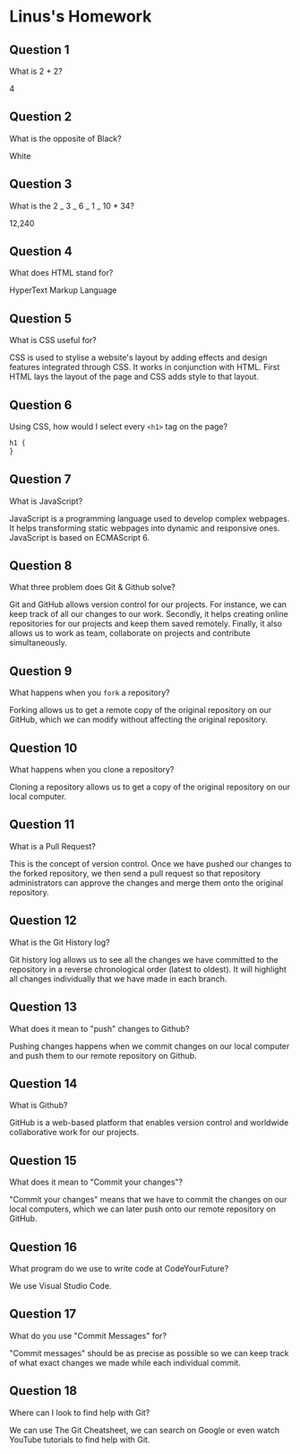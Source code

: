 # Linus's Homework

## Question 1

What is 2 + 2?

4

## Question 2

What is the opposite of Black?

White

## Question 3

What is the 2 _ 3 _ 6 _ 1 _ 10 \* 34?

12,240

## Question 4

What does HTML stand for?

HyperText Markup Language

## Question 5

What is CSS useful for?

CSS is used to stylise a website's layout by adding effects and design features integrated through CSS. It works in conjunction with HTML. First HTML lays the layout of the page and CSS adds style to that layout.

## Question 6

Using CSS, how would I select every `<h1>` tag on the page?

```css
h1 {
}
```

## Question 7

What is JavaScript?

JavaScript is a programming language used to develop complex webpages. It helps transforming static webpages into dynamic and responsive ones. JavaScript is based on ECMAScript 6.

## Question 8

What three problem does Git & Github solve?

Git and GitHub allows version control for our projects. For instance, we can keep track of all our changes to our work. Secondly, it helps creating online repositories for our projects and keep them saved remotely. Finally, it also allows us to work as team, collaborate on projects and contribute simultaneously.

## Question 9

What happens when you `fork` a repository?

Forking allows us to get a remote copy of the original repository on our GitHub, which we can modify without affecting the original repository.

## Question 10

What happens when you clone a repository?

Cloning a repository allows us to get a copy of the original repository on our local computer.

## Question 11

What is a Pull Request?

This is the concept of version control. Once we have pushed our changes to the forked repository, we then send a pull request so that repository administrators can approve the changes and merge them onto the original repository.

## Question 12

What is the Git History log?

Git history log allows us to see all the changes we have committed to the repository in a reverse chronological order (latest to oldest). It will highlight all changes individually that we have made in each branch.

## Question 13

What does it mean to "push" changes to Github?

Pushing changes happens when we commit changes on our local computer and push them to our remote repository on Github.

## Question 14

What is Github?

GitHub is a web-based platform that enables version control and worldwide collaborative work for our projects.

## Question 15

What does it mean to "Commit your changes"?

"Commit your changes" means that we have to commit the changes on our local computers, which we can later push onto our remote repository on GitHub.

## Question 16

What program do we use to write code at CodeYourFuture?

We use Visual Studio Code.

## Question 17

What do you use "Commit Messages" for?

"Commit messages" should be as precise as possible so we can keep track of what exact changes we made while each individual commit.

## Question 18

Where can I look to find help with Git?

We can use The Git Cheatsheet, we can search on Google or even watch YouTube tutorials to find help with Git.
